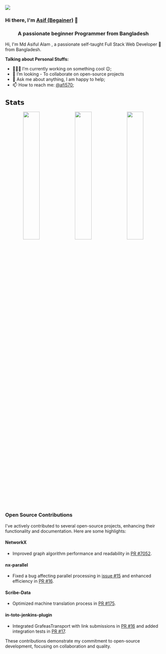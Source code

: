 
<p>
  <a href="https://count.getloli.com/"><img src="https://count.getloli.com/get/@:itgoyo"></a>
 
</p>

### Hi there, I'm [ Asif (Begainer)](https://github.com/Muhammad-Asif0) 👋
<h3 align="center">A passionate beginner Programmer from Bangladesh</h3>

Hi, I'm Md Asiful Alam , a passionate self-taught Full Stack Web Developer 🚀 from Bangladesh.

**Talking about Personal Stuffs:**

- 👨🏽‍💻 I’m currently working on something cool :wink:;
- 🌱 I’m looking - To collaborate on open-source projects
- 💬 Ask me about anything, I am happy to help;
- 📫 How to reach me: [@afi570](muhamadasif570@gmail.com);

## 𝗦𝘁𝗮𝘁𝘀
<div align="center" > 
<div>
<img src="http://github-profile-summary-cards.vercel.app/api/cards/stats?username=axif&theme=github_dark" width="32.5%">
<img src="http://github-profile-summary-cards.vercel.app/api/cards/repos-per-language?username=axif&theme=github_dark" width="32.5%">
<img src="http://github-profile-summary-cards.vercel.app/api/cards/productive-time?username=axif&theme=github_dark&utcOffset=8" width="32.5%">
 
</div>
 
</div>
 
### Open Source Contributions

I've actively contributed to several open-source projects, enhancing their functionality and documentation. Here are some highlights:

#### NetworkX
- Improved graph algorithm performance and readability in [PR #7052](https://github.com/networkx/networkx/pull/7052).

#### nx-parallel
- Fixed a bug affecting parallel processing in [issue #15](https://github.com/networkx/nx-parallel/issues/15) and enhanced efficiency in [PR #16](https://github.com/networkx/nx-parallel/pull/16).

#### Scribe-Data
- Optimized machine translation process in [PR #175](https://github.com/scribe-org/Scribe-Data/pull/175).

#### in-toto-jenkins-plugin
- Integrated GrafeasTransport with link submissions in [PR #16](https://github.com/in-toto/in-toto-jenkins-plugin/pull/16) and added integration tests in [PR #17](https://github.com/in-toto/in-toto-jenkins-plugin/pull/17).

These contributions demonstrate my commitment to open-source development, focusing on collaboration and quality.
